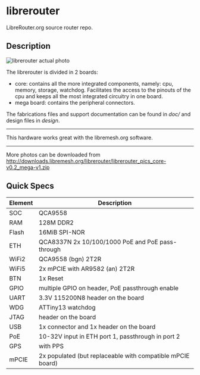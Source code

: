 # librerouter

LibreRouter.org source router repo.

## Description

![librerouter actual photo](https://raw.githubusercontent.com/libremesh/librerouter/master/doc/photos/prototipe_phase2.jpg)

The librerouter is divided in 2 boards:
* core: contains all the more integrated components, namely: cpu, memory, storage, watchdog. Facilitates the access to the pinouts of the cpu and keeps all the most integrated circuitry in one board.
* mega board: contains the peripheral connectors.

The fabrications files and support documentation can be found in _doc/_ and design files in _design_.

---

This hardware works great with the libremesh.org software.

---

More photos can be downloaded from http://downloads.libremesh.org/librerouter/librerouter_pics_core-v0.2_mega-v1.zip

## Quick Specs
| Element | Description |
| --- | ---- |
| SOC|   QCA9558       |
| RAM|   128M DDR2     | 
| Flash| 16MiB SPI-NOR |
| ETH|   QCA8337N 2x 10/100/1000 PoE and PoE pass-through |
| WiFi2| QCA9558 (bgn) 2T2R |
| WiFi5| 2x mPCIE with AR9582 (an) 2T2R |
| BTN |  1x Reset |
| GPIO|  multiple GPIO on header, PoE passthrough enable |
| UART|  3.3V 115200N8 header on the board |
| WDG |  ATTiny13 watchdog |
| JTAG|  header on the board |
| USB |  1x connector and 1x header on the board |
| PoE |  10-32V input in ETH port 1, passthrough in port 2 |
| GPS |  with PPS |
| mPCIE | 2x populated (but replaceable with compatible mPCIE board) |
